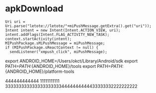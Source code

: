 # apkDownload
    Uri uri = Uri.parse("letote://letote/"+miPushMessage.getExtra().get("uri"));
    Intent intent = new Intent(Intent.ACTION_VIEW, uri);
    intent.addFlags(Intent.FLAG_ACTIVITY_NEW_TASK);
    context.startActivity(intent);
    MIPushPackage.sMiPushMessage = miPushMessage;
    if (MIPushPackage.sReactContext != null) {
      sendListener("xmpush_click", miPushMessage);


export ANDROID_HOME=/Users/okct/Library/Android/sdk
export PATH=${PATH}:${ANDROID_HOME}/tools
export PATH=${PATH}:${ANDROID_HOME}/platform-tools

444444444444
11111111111
3333333333333333333334444444444433333332222222222
